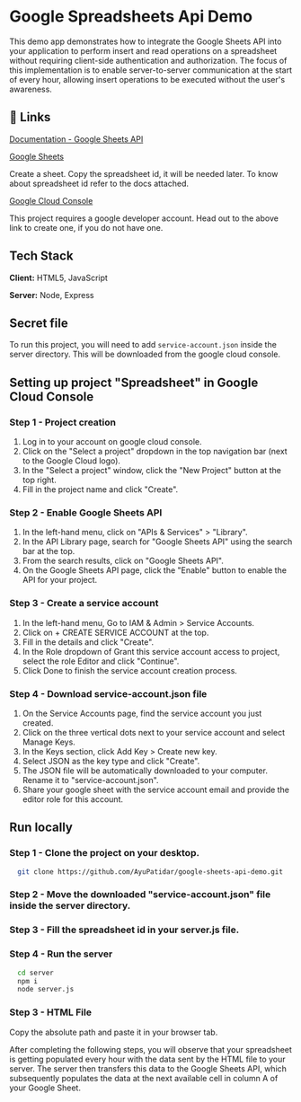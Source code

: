 # Google Spreadsheets Api Demo

This demo app demonstrates how to integrate the Google Sheets API into your application to perform insert and read operations on a spreadsheet without requiring client-side authentication and authorization. The focus of this implementation is to enable server-to-server communication at the start of every hour, allowing insert operations to be executed without the user's awareness.

## 🔗 Links

[Documentation - Google Sheets API](https://developers.google.com/sheets/api/guides/concepts)

[Google Sheets](https://docs.google.com/spreadsheets/u/0/)

Create a sheet. Copy the spreadsheet id, it will be needed later. To know about spreadsheet id refer to the docs attached.

[Google Cloud Console](https://console.cloud.google.com)

This project requires a google developer account. Head out to the above link to create one, if you do not have one.

## Tech Stack

**Client:** HTML5, JavaScript

**Server:** Node, Express

## Secret file

To run this project, you will need to add `service-account.json` inside the server directory. This will be downloaded from the google cloud console.

## Setting up project "Spreadsheet" in Google Cloud Console

### Step 1 - Project creation

1. Log in to your account on google cloud console.
2. Click on the "Select a project" dropdown in the top navigation bar (next to the Google Cloud logo).
3. In the "Select a project" window, click the "New Project" button at the top right.
4. Fill in the project name and click "Create".

### Step 2 - Enable Google Sheets API

1. In the left-hand menu, click on "APIs & Services" > "Library".
2. In the API Library page, search for "Google Sheets API" using the search bar at the top.
3. From the search results, click on "Google Sheets API".
4. On the Google Sheets API page, click the "Enable" button to enable the API for your project.

### Step 3 - Create a service account

1. In the left-hand menu, Go to IAM & Admin > Service Accounts.
2. Click on + CREATE SERVICE ACCOUNT at the top.
3. Fill in the details and click "Create".
4. In the Role dropdown of Grant this service account access to project, select the role Editor and click "Continue".
5. Click Done to finish the service account creation process.

### Step 4 - Download service-account.json file

1. On the Service Accounts page, find the service account you just created.
3. Click on the three vertical dots next to your service account and select Manage Keys.
4. In the Keys section, click Add Key > Create new key.
5. Select JSON as the key type and click "Create".
6. The JSON file will be automatically downloaded to your computer. Rename it to "service-account.json".
7. Share your google sheet with the service account email and provide the editor role for this account.

## Run locally

### Step 1 - Clone the project on your desktop.

```bash
  git clone https://github.com/AyuPatidar/google-sheets-api-demo.git
```

### Step 2 - Move the downloaded "service-account.json" file inside the server directory.

### Step 3 - Fill the spreadsheet id in your server.js file.

### Step 4 - Run the server

```bash
  cd server
  npm i
  node server.js
```

### Step 3 - HTML File

Copy the absolute path and paste it in your browser tab.

After completing the following steps, you will observe that your spreadsheet is getting populated every hour with the data sent by the HTML file to your server. The server then transfers this data to the Google Sheets API, which subsequently populates the data at the next available cell in column A of your Google Sheet.
